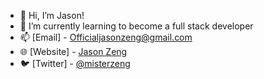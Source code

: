 - 👋 Hi, I’m Jason!
- 🌱 I’m currently learning to become a full stack developer
- 📫 [Email] - Officialjasonzeng@gmail.com
- 🌐 [Website] - [Jason Zeng](https://mister-zeng.github.io/Portfolio-Website/)
- 🐦 [Twitter] - [@misterzeng](https://www.twitter.com/misterzeng)
